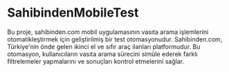 # SahibindenMobileTest
 Bu proje, sahibinden.com mobil uygulamasının vasıta arama işlemlerini otomatikleştirmek için geliştirilmiş bir test otomasyonudur. Sahibinden.com, Türkiye'nin önde gelen ikinci el ve sıfır araç ilanları platformudur. Bu otomasyon, kullanıcıların vasıta arama sürecini simüle ederek farklı filtrelemeler yapmalarını ve sonuçları kontrol etmelerini sağlar.
